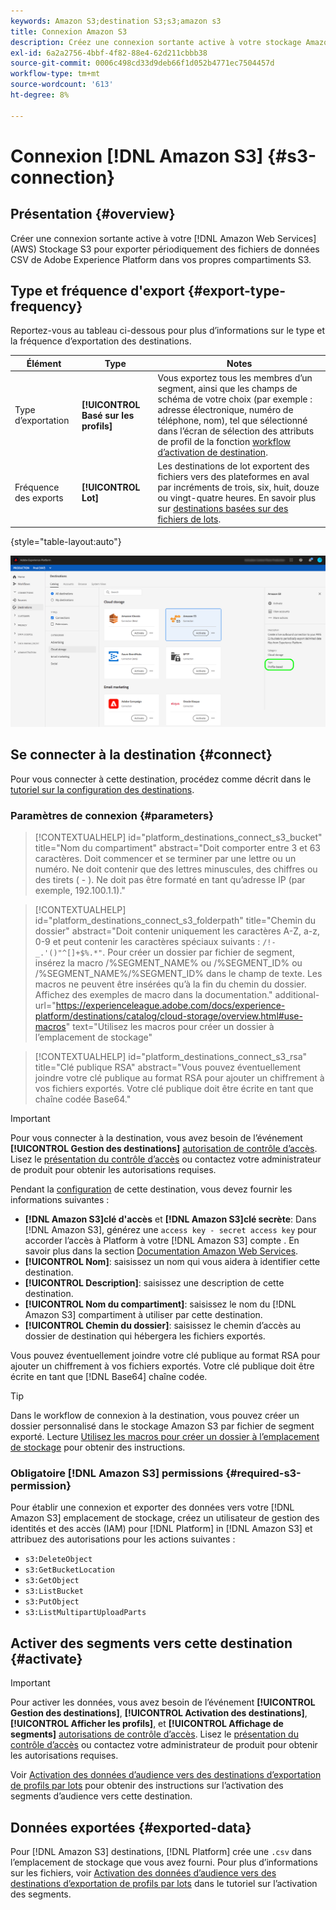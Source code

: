```yaml
---
keywords: Amazon S3;destination S3;s3;amazon s3
title: Connexion Amazon S3
description: Créez une connexion sortante active à votre stockage Amazon Web Services (AWS) S3 pour exporter périodiquement des fichiers de données CSV de Adobe Experience Platform vers vos propres compartiments S3.
exl-id: 6a2a2756-4bbf-4f82-88e4-62d211cbbb38
source-git-commit: 0006c498cd33d9deb66f1d052b4771ec7504457d
workflow-type: tm+mt
source-wordcount: '613'
ht-degree: 8%

---
```


# Connexion [!DNL Amazon S3] {#s3-connection}

## Présentation {#overview}

Créer une connexion sortante active à votre [!DNL Amazon Web Services] (AWS) Stockage S3 pour exporter périodiquement des fichiers de données CSV de Adobe Experience Platform dans vos propres compartiments S3.

## Type et fréquence d&#39;export {#export-type-frequency}

Reportez-vous au tableau ci-dessous pour plus d’informations sur le type et la fréquence d’exportation des destinations.

| Élément | Type | Notes |
---------|----------|---------|
| Type d’exportation | **[!UICONTROL Basé sur les profils]** | Vous exportez tous les membres d’un segment, ainsi que les champs de schéma de votre choix (par exemple : adresse électronique, numéro de téléphone, nom), tel que sélectionné dans l’écran de sélection des attributs de profil de la fonction [workflow d’activation de destination](../../ui/activate-batch-profile-destinations.md#select-attributes). |
| Fréquence des exports | **[!UICONTROL Lot]** | Les destinations de lot exportent des fichiers vers des plateformes en aval par incréments de trois, six, huit, douze ou vingt-quatre heures. En savoir plus sur [destinations basées sur des fichiers de lots](/help/destinations/destination-types.md#file-based). |

{style=&quot;table-layout:auto&quot;}

![Type d’exportation basé sur les profils Amazon S3](../../assets/catalog/cloud-storage/amazon-s3/catalog.png)

## Se connecter à la destination {#connect}

Pour vous connecter à cette destination, procédez comme décrit dans le [tutoriel sur la configuration des destinations](../../ui/connect-destination.md).

### Paramètres de connexion {#parameters}

>[!CONTEXTUALHELP]
>id="platform_destinations_connect_s3_bucket"
>title="Nom du compartiment"
>abstract="Doit comporter entre 3 et 63 caractères. Doit commencer et se terminer par une lettre ou un numéro. Ne doit contenir que des lettres minuscules, des chiffres ou des tirets ( - ). Ne doit pas être formaté en tant qu’adresse IP (par exemple, 192.100.1.1)."

>[!CONTEXTUALHELP]
>id="platform_destinations_connect_s3_folderpath"
>title="Chemin du dossier"
>abstract="Doit contenir uniquement les caractères A-Z, a-z, 0-9 et peut contenir les caractères spéciaux suivants : `/!-_.'()"^[]+$%.*"`. Pour créer un dossier par fichier de segment, insérez la macro /%SEGMENT_NAME% ou /%SEGMENT_ID% ou /%SEGMENT_NAME%/%SEGMENT_ID% dans le champ de texte. Les macros ne peuvent être insérées qu’à la fin du chemin du dossier. Affichez des exemples de macro dans la documentation."
>additional-url="https://experienceleague.adobe.com/docs/experience-platform/destinations/catalog/cloud-storage/overview.html#use-macros" text="Utilisez les macros pour créer un dossier à l’emplacement de stockage"

>[!CONTEXTUALHELP]
>id="platform_destinations_connect_s3_rsa"
>title="Clé publique RSA"
>abstract="Vous pouvez éventuellement joindre votre clé publique au format RSA pour ajouter un chiffrement à vos fichiers exportés. Votre clé publique doit être écrite en tant que chaîne codée Base64."

>[!IMPORTANT]
> 
>Pour vous connecter à la destination, vous avez besoin de l’événement **[!UICONTROL Gestion des destinations]** [autorisation de contrôle d’accès](/help/access-control/home.md#permissions). Lisez le [présentation du contrôle d’accès](/help/access-control/ui/overview.md) ou contactez votre administrateur de produit pour obtenir les autorisations requises.

Pendant la [configuration](../../ui/connect-destination.md) de cette destination, vous devez fournir les informations suivantes :

* **[!DNL Amazon S3]clé d&#39;accès** et **[!DNL Amazon S3]clé secrète**: Dans [!DNL Amazon S3], générez une `access key - secret access key` pour accorder l’accès à Platform à votre [!DNL Amazon S3] compte . En savoir plus dans la section [Documentation Amazon Web Services](https://docs.aws.amazon.com/IAM/latest/UserGuide/id_credentials_access-keys.html).
* **[!UICONTROL Nom]**: saisissez un nom qui vous aidera à identifier cette destination.
* **[!UICONTROL Description]**: saisissez une description de cette destination.
* **[!UICONTROL Nom du compartiment]**: saisissez le nom du [!DNL Amazon S3] compartiment à utiliser par cette destination.
* **[!UICONTROL Chemin du dossier]**: saisissez le chemin d’accès au dossier de destination qui hébergera les fichiers exportés.

Vous pouvez éventuellement joindre votre clé publique au format RSA pour ajouter un chiffrement à vos fichiers exportés. Votre clé publique doit être écrite en tant que [!DNL Base64] chaîne codée.

>[!TIP]
>
>Dans le workflow de connexion à la destination, vous pouvez créer un dossier personnalisé dans le stockage Amazon S3 par fichier de segment exporté. Lecture [Utilisez les macros pour créer un dossier à l’emplacement de stockage](overview.md#use-macros) pour obtenir des instructions.

### Obligatoire [!DNL Amazon S3] permissions {#required-s3-permission}

Pour établir une connexion et exporter des données vers votre [!DNL Amazon S3] emplacement de stockage, créez un utilisateur de gestion des identités et des accès (IAM) pour [!DNL Platform] in [!DNL Amazon S3] et attribuez des autorisations pour les actions suivantes :

* `s3:DeleteObject`
* `s3:GetBucketLocation`
* `s3:GetObject`
* `s3:ListBucket`
* `s3:PutObject`
* `s3:ListMultipartUploadParts`

<!--

Commenting out this note, as write permissions are assigned through the s3:PutObject permission.

>[!IMPORTANT]
>
>Platform needs `write` permissions on the bucket object where the export files will be delivered.

-->

## Activer des segments vers cette destination {#activate}

>[!IMPORTANT]
> 
>Pour activer les données, vous avez besoin de l’événement **[!UICONTROL Gestion des destinations]**, **[!UICONTROL Activation des destinations]**, **[!UICONTROL Afficher les profils]**, et **[!UICONTROL Affichage de segments]** [autorisations de contrôle d’accès](/help/access-control/home.md#permissions). Lisez le [présentation du contrôle d’accès](/help/access-control/ui/overview.md) ou contactez votre administrateur de produit pour obtenir les autorisations requises.

Voir [Activation des données d’audience vers des destinations d’exportation de profils par lots](../../ui/activate-batch-profile-destinations.md) pour obtenir des instructions sur l’activation des segments d’audience vers cette destination.

## Données exportées {#exported-data}

Pour [!DNL Amazon S3] destinations, [!DNL Platform] crée une `.csv` dans l’emplacement de stockage que vous avez fourni. Pour plus d’informations sur les fichiers, voir [Activation des données d’audience vers des destinations d’exportation de profils par lots](../../ui/activate-batch-profile-destinations.md) dans le tutoriel sur l’activation des segments.
